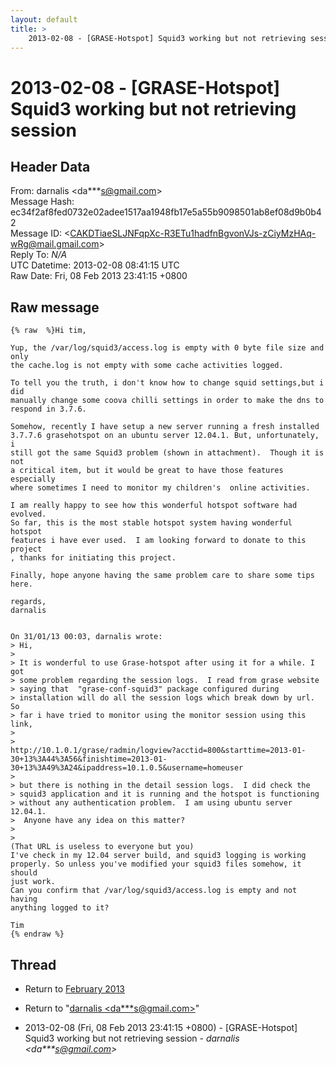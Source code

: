 ```yaml
---
layout: default
title: >
    2013-02-08 - [GRASE-Hotspot] Squid3 working but not retrieving session
---
```


# 2013-02-08 - [GRASE-Hotspot] Squid3 working but not retrieving session

## Header Data

From: darnalis \<da***s@gmail.com\><br>
Message Hash: ec34f2af8fed0732e02adee1517aa1948fb17e5a55b9098501ab8ef08d9b0b42<br>
Message ID: \<CAKDTiaeSLJNFqpXc-R3ETu1hadfnBgvonVJs-zCiyMzHAq-wRg@mail.gmail.com\><br>
Reply To: _N/A_<br>
UTC Datetime: 2013-02-08 08:41:15 UTC<br>
Raw Date: Fri, 08 Feb 2013 23:41:15 +0800<br>

## Raw message

```
{% raw  %}Hi tim,

Yup, the /var/log/squid3/access.log is empty with 0 byte file size and only
the cache.log is not empty with some cache activities logged.

To tell you the truth, i don't know how to change squid settings,but i did
manually change some coova chilli settings in order to make the dns to
respond in 3.7.6.

Somehow, recently I have setup a new server running a fresh installed
3.7.7.6 grasehotspot on an ubuntu server 12.04.1. But, unfortunately, i
still got the same Squid3 problem (shown in attachment).  Though it is not
a critical item, but it would be great to have those features especially
where sometimes I need to monitor my children's  online activities.

I am really happy to see how this wonderful hotspot software had evolved.
So far, this is the most stable hotspot system having wonderful hotspot
features i have ever used.  I am looking forward to donate to this project
, thanks for initiating this project.

Finally, hope anyone having the same problem care to share some tips here.

regards,
darnalis


On 31/01/13 00:03, darnalis wrote:
> Hi,
>
> It is wonderful to use Grase-hotspot after using it for a while. I got
> some problem regarding the session logs.  I read from grase website
> saying that  "grase-conf-squid3" package configured during
> installation will do all the session logs which break down by url.  So
> far i have tried to monitor using the monitor session using this link,
>
>
http://10.1.0.1/grase/radmin/logview?acctid=800&starttime=2013-01-30+13%3A44%3A56&finishtime=2013-01-30+13%3A49%3A24&ipaddress=10.1.0.5&username=homeuser
>
> but there is nothing in the detail session logs.  I did check the
> squid3 application and it is running and the hotspot is functioning
> without any authentication problem.  I am using ubuntu server 12.04.1.
>  Anyone have any idea on this matter?
>
>
(That URL is useless to everyone but you)
I've check in my 12.04 server build, and squid3 logging is working
properly. So unless you've modified your squid3 files somehow, it should
just work.
Can you confirm that /var/log/squid3/access.log is empty and not having
anything logged to it?

Tim
{% endraw %}
```

## Thread

+ Return to [February 2013](/archive/2013/02)

+ Return to "[darnalis <da***s<span>@</span>gmail.com>](/authors/da___s_at_gmail_com)"

+ 2013-02-08 (Fri, 08 Feb 2013 23:41:15 +0800) - [GRASE-Hotspot] Squid3 working but not retrieving session - _darnalis \<da***s@gmail.com\>_

